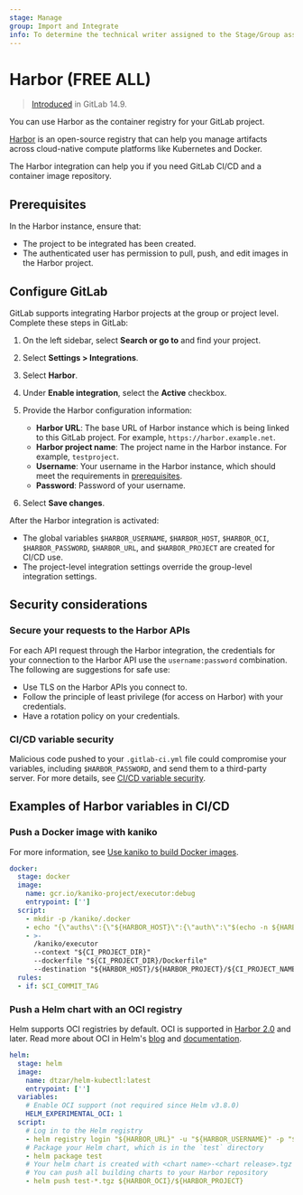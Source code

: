 ```yaml
---
stage: Manage
group: Import and Integrate
info: To determine the technical writer assigned to the Stage/Group associated with this page, see https://about.gitlab.com/handbook/product/ux/technical-writing/#assignments
---
```


# Harbor **(FREE ALL)**

> [Introduced](https://gitlab.com/gitlab-org/gitlab/-/merge_requests/80999) in GitLab 14.9.

You can use Harbor as the container registry for your GitLab project.

[Harbor](https://goharbor.io/) is an open-source registry that can help you manage artifacts across cloud-native compute platforms like Kubernetes and Docker.

The Harbor integration can help you if you need GitLab CI/CD and a container image repository.

## Prerequisites

In the Harbor instance, ensure that:

- The project to be integrated has been created.
- The authenticated user has permission to pull, push, and edit images in the Harbor project.

## Configure GitLab

GitLab supports integrating Harbor projects at the group or project level. Complete these steps in GitLab:

1. On the left sidebar, select **Search or go to** and find your project.
1. Select **Settings > Integrations**.
1. Select **Harbor**.
1. Under **Enable integration**, select the **Active** checkbox.
1. Provide the Harbor configuration information:
   - **Harbor URL**: The base URL of Harbor instance which is being linked to this GitLab project. For example, `https://harbor.example.net`.
   - **Harbor project name**: The project name in the Harbor instance. For example, `testproject`.
   - **Username**: Your username in the Harbor instance, which should meet the requirements in [prerequisites](#prerequisites).
   - **Password**: Password of your username.

1. Select **Save changes**.

After the Harbor integration is activated:

- The global variables `$HARBOR_USERNAME`, `$HARBOR_HOST`, `$HARBOR_OCI`, `$HARBOR_PASSWORD`, `$HARBOR_URL`, and `$HARBOR_PROJECT` are created for CI/CD use.
- The project-level integration settings override the group-level integration settings.

## Security considerations

### Secure your requests to the Harbor APIs

For each API request through the Harbor integration, the credentials for your connection to the Harbor API use
the `username:password` combination. The following are suggestions for safe use:

- Use TLS on the Harbor APIs you connect to.
- Follow the principle of least privilege (for access on Harbor) with your credentials.
- Have a rotation policy on your credentials.

### CI/CD variable security

Malicious code pushed to your `.gitlab-ci.yml` file could compromise your variables, including
`$HARBOR_PASSWORD`, and send them to a third-party server. For more details, see
[CI/CD variable security](../../../ci/variables/index.md#cicd-variable-security).

## Examples of Harbor variables in CI/CD

### Push a Docker image with kaniko

For more information, see [Use kaniko to build Docker images](../../../ci/docker/using_kaniko.md).

```yaml
docker:
  stage: docker
  image:
    name: gcr.io/kaniko-project/executor:debug
    entrypoint: ['']
  script:
    - mkdir -p /kaniko/.docker
    - echo "{\"auths\":{\"${HARBOR_HOST}\":{\"auth\":\"$(echo -n ${HARBOR_USERNAME}:${HARBOR_PASSWORD} | base64)\"}}}" > /kaniko/.docker/config.json
    - >-
      /kaniko/executor
      --context "${CI_PROJECT_DIR}"
      --dockerfile "${CI_PROJECT_DIR}/Dockerfile"
      --destination "${HARBOR_HOST}/${HARBOR_PROJECT}/${CI_PROJECT_NAME}:${CI_COMMIT_TAG}"
  rules:
  - if: $CI_COMMIT_TAG
```

### Push a Helm chart with an OCI registry

Helm supports OCI registries by default. OCI is supported in [Harbor 2.0](https://github.com/goharbor/harbor/releases/tag/v2.0.0) and later.
Read more about OCI in Helm's [blog](https://helm.sh/blog/storing-charts-in-oci/) and [documentation](https://helm.sh/docs/topics/registries/#enabling-oci-support).

```yaml
helm:
  stage: helm
  image:
    name: dtzar/helm-kubectl:latest
    entrypoint: ['']
  variables:
    # Enable OCI support (not required since Helm v3.8.0)
    HELM_EXPERIMENTAL_OCI: 1
  script:
    # Log in to the Helm registry
    - helm registry login "${HARBOR_URL}" -u "${HARBOR_USERNAME}" -p "${HARBOR_PASSWORD}"
    # Package your Helm chart, which is in the `test` directory
    - helm package test
    # Your helm chart is created with <chart name>-<chart release>.tgz
    # You can push all building charts to your Harbor repository
    - helm push test-*.tgz ${HARBOR_OCI}/${HARBOR_PROJECT}
```
